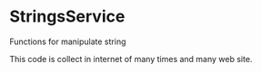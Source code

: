 # StringsService

Functions for manipulate string

This code is collect in internet of many times and many web site.
